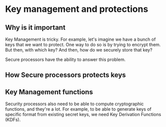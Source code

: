 # Key management and protections

## Why is it important 

Key Management is tricky. For example, let's imagine we have a bunch of keys that we want to protect. 
One way to do so is by trying to encrypt them. But then, with which key? And then, how do we securely store that key? 

Secure processors have the ability to answer this problem. 

## How Secure processors protects keys

## Key Management functions 
Security processors also need to be able to compute cryptographic functions, and they're a lot. 
For example, to be able to generate keys of specific format from existing secret keys, we need Key Derivation Functions (KDFs). 

